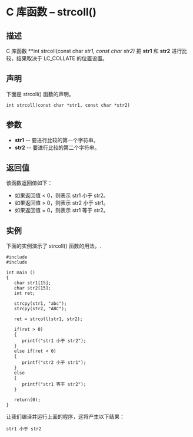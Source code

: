 # C 库函数 – strcoll()


## 描述

C 库函数 **int strcoll(const char *str1, const char *str2)** 把 **str1** 和 **str2** 进行比较，结果取决于 LC_COLLATE 的位置设置。

## 声明

下面是 strcoll() 函数的声明。

    int strcoll(const char *str1, const char *str2)

## 参数

* **str1** \-- 要进行比较的第一个字符串。
* **str2** \-- 要进行比较的第二个字符串。

## 返回值

该函数返回值如下：

* 如果返回值 < 0，则表示 str1 小于 str2。
* 如果返回值 > 0，则表示 str2 小于 str1。
* 如果返回值 = 0，则表示 str1 等于 str2。

## 实例

下面的实例演示了 strcoll() 函数的用法。.

    #include 
    #include 

    int main ()
    {
       char str1[15];
       char str2[15];
       int ret;

       strcpy(str1, "abc");
       strcpy(str2, "ABC");

       ret = strcoll(str1, str2);

       if(ret > 0)
       {
          printf("str1 小于 str2");
       }
       else if(ret < 0)
       {
          printf("str2 小于 str1");
       }
       else
       {
          printf("str1 等于 str2");
       }

       return(0);
    }

让我们编译并运行上面的程序，这将产生以下结果：

    str1 小于 str2